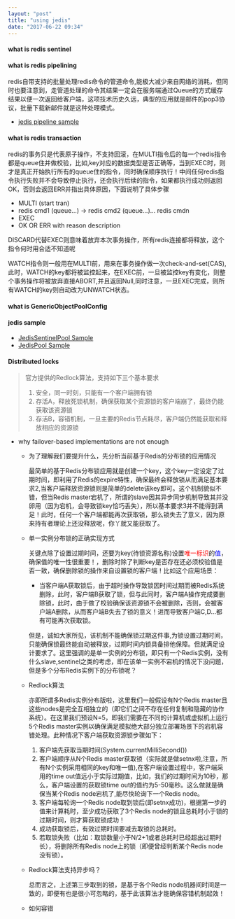 ```yaml
---
layout: "post"
title: "using jedis"
date: "2017-06-22 09:34"
---
```


#### what is redis sentinel
#### what is redis pipelining
  redis自带支持的批量处理redis命令的管道命令,能极大减少来自网络的消耗，但同时也要注意到，走管道处理的命令其结果一定会在服务端通过Queue的方式缓存结果以便一次返回给客户端，这项技术历史久远，典型的应用就是邮件的pop3协议，批量下载新邮件就是这种处理模式。
  * [jedis pipeline sample](https://github.com/herotony/jedis/blob/master/src/test/java/redis/clients/jedis/tests/PipeliningTest.java "Jedis PipeLine官方示例")
#### what is redis transaction
  redis的事务只是代表原子操作，不支持回滚，在MULTI指令后的每一个redis指令都是queue住并做校验，比如,key对应的数据类型是否正确等，当到EXEC时，则才是真正开始执行所有的queue住的指令，同时确保顺序执行！中间任何redis指令执行失败并不会导致停止执行，还会执行后续的指令，如果都执行成功则返回OK，否则会返回ERR并指出具体原因，下面说明了具体步骤
  * MULTI (start tran)
  * redis cmd1 (queue...) -> redis cmd2 (queue...)... redis cmdn
  * EXEC
  * OK OR ERR with reason description

  DISCARD代替EXEC则意味着放弃本次事务操作，所有redis连接都将释放，这个指令何时用合适不知道呢

  WATCH指令则一般用在MULTI前，用来在事务操作做一次check-and-set(CAS),此时，WATCH的key都将被监控起来，在EXEC前，一旦被监控key有变化，则整个事务操作将被放弃直接ABORT,并且返回Null,同时注意，一旦EXEC完成，则所有WATCH的key则自动改为UNWATCH状态。
#### what is GenericObjectPoolConfig
#### jedis sample
  * [JedisSentinelPool Sample](https://github.com/herotony/jedis/blob/master/src/test/java/redis/clients/jedis/tests/JedisSentinelPoolTest.java "Jedis Sentinel Pool官方测试示例")
  * [JedisPool Sample](https://github.com/herotony/jedis/blob/master/src/test/java/redis/clients/jedis/tests/JedisPoolTest.java "Jedis Pool官方测试示例")
#### Distributed locks
>  官方提供的Redlock算法，支持如下三个基本要求
>  1. 安全，同一时刻，只能有一个客户端拥有锁
>  2. 存活A，释放死锁机制，确保获取某个资源锁的客户端崩了，最终仍能获取该资源锁
>  3. 存活B，容错机制，一旦主要的Redis节点耗尽，客户端仍然能获取和释放相应的资源锁

   - why failover-based implementations are not enough
     - 为了理解我们要提升什么，先分析当前基于Redis的分布锁的应用情况

        最简单的基于Redis分布锁应用就是创建一个key，这个key一定设定了过期时间，即利用了Redis的expire特性，确保最终会释放锁从而满足基本要求2,当客户端释放资源锁则是简单的delete该key即可。这个机制貌似不错，但当Redis master宕机了，所谓的slave因其异步同步机制导致其并没卵用（因为宕机，会导致锁key恰巧丢失），所以基本要求3并不能得到满足！此时，任何一个客户端都能再次获取锁，那么锁失去了意义，因为原来持有者理论上还没释放呢，你丫就又能获取了。
     - 单一实例分布锁的正确实现方式

       关键点除了设置过期时间，还要为key(待锁资源名称)设置<font color=red>唯一标识</font>的<font color=blue>值</font>，确保值的唯一性很重要！，删除时除了判断key是否存在还必须校验值是否一致，确保删除锁的操作来自设置锁的客户端！比如这个应用场景：
          * 当客户端A获取锁后，由于超时操作导致锁因时间过期而被Redis系统删除，此时，客户端B获取了锁，但与此同时，客户端A操作完成要删除锁，此时，由于做了校验确保该资源锁不会被删除，否则，会被客户端A删除，从而客户端B失去了锁的意义！进而导致客户端C,D...都有可能再次获取锁。

       但是，诚如大家所见，该机制不能确保锁过期这件事,为锁设置过期时间，只能确保锁最终能自动被释放，过期时间内锁具备排他保障。但就满足设计要求了。这里强调的是单一实例的分布锁，即只有一个Redis实例，没有什么slave,sentinel之类的考虑，即在该单一实例不宕机的情况下没问题，但是多个分布Redis实例下的分布锁呢？
     - Redlock算法

       亦即所谓多Redis实例分布版啦，这里我们一般假设有N个Redis master且这些nodes是完全互相独立的（即它们之间不存在任何复制和隐藏的协作系统）。在这里我们预设N=5，即我们需要在不同的计算机或虚拟机上运行5个Redis master实例以确保满足模拟绝大部分独立部署场景下的宕机容错处理。此种情况下客户端获取资源锁步骤如下：
         1. 客户端先获取当期时间(System.currentMilliSecond())
         2. 客户端顺序从N个Redis master获取锁（实际就是做setnx啦,注意，所有N个实例采用相同的key和唯一值),在客户端设置过程中，客户端采用的time out值远小于实际过期值，比如，我们的过期时间为10秒，那么，客户端设置的获取锁time out的值约为5-50毫秒。这么做就是确保当某个Redis node宕机了,能尽快轮询下一个Redis node。
         3. 客户端每轮询一个Redis node取到锁后(即setnx成功)，根据第一步的值来计算耗时，至少成功获取了3个Redis node的锁且总耗时小于锁的过期时间，则才算获取锁成功！
         4. 成功获取锁后，有效过期时间要减去取锁的总耗时。
         5. 若取锁失败（比如：取锁数量小于N/2+1或者总耗时已经超出过期时长），将删除所有Redis node上的锁（即便曾经判断某个Redis node没有锁）。

      - Redlock算法支持异步吗？

        总而言之，上述第三步取到的锁，是基于各个Redis node机器间时间是一致的，即便有也是很小可忽略的，基于此该算法才能确保容错机制起效！
      - 如何容错
